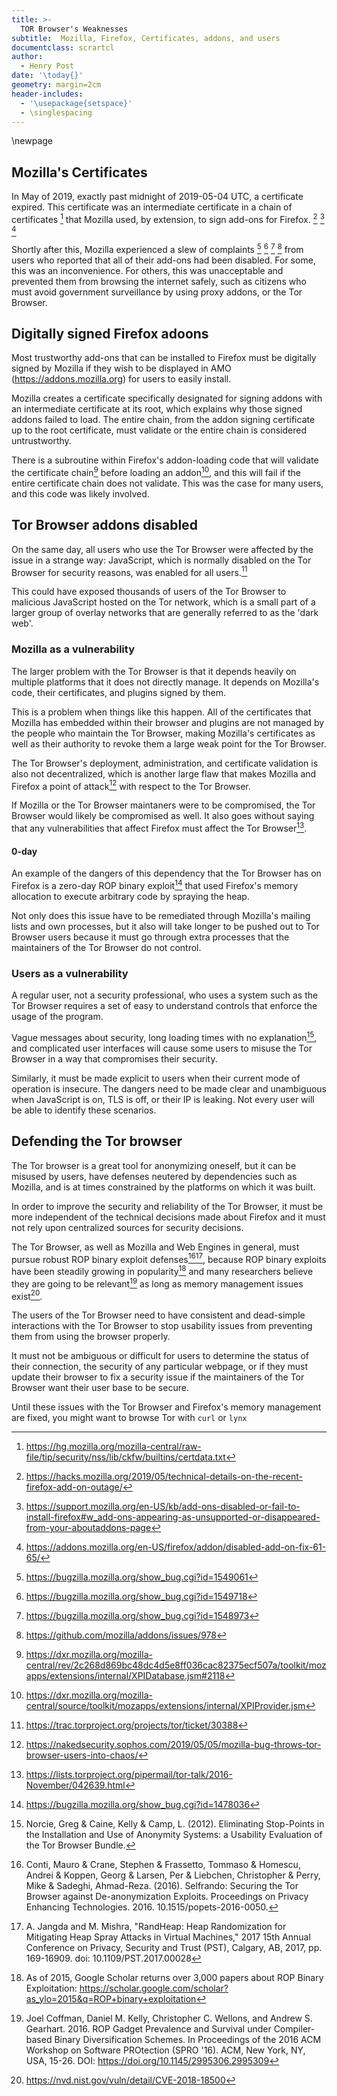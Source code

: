 ```yaml
---
title: >-
  TOR Browser's Weaknesses
subtitle:  Mozilla, Firefox, Certificates, addons, and users
documentclass: scrartcl
author:
  - Henry Post
date: '\today{}'
geometry: margin=2cm
header-includes:
  - '\usepackage{setspace}'
  - \singlespacing
---
```


\newpage

## Mozilla's Certificates

In May of 2019, exactly past midnight of 2019-05-04 UTC, a certificate expired. This certificate was an intermediate certificate in a chain of certificates [^mozilla_certs] that Mozilla used, by extension, to sign add-ons for Firefox. [^expired_mozilla_response1] [^expired_mozilla_response2] [^expired_mozilla_response3]

Shortly after this, Mozilla experienced a slew of complaints [^firefox_cert_bug1] [^firefox_cert_bug2] [^firefox_cert_bug3] [^firefox_cert_bug4] from users who reported that all of their add-ons had been disabled. For some, this was an inconvenience. For others, this was unacceptable and prevented them from browsing the internet safely, such as citizens who must avoid government surveillance by using proxy addons, or the Tor Browser.

[^mozilla_certs]: <https://hg.mozilla.org/mozilla-central/raw-file/tip/security/nss/lib/ckfw/builtins/certdata.txt>

[^expired_mozilla_response1]: <https://hacks.mozilla.org/2019/05/technical-details-on-the-recent-firefox-add-on-outage/>

[^expired_mozilla_response2]: <https://support.mozilla.org/en-US/kb/add-ons-disabled-or-fail-to-install-firefox#w_add-ons-appearing-as-unsupported-or-disappeared-from-your-aboutaddons-page>

[^expired_mozilla_response3]: <https://addons.mozilla.org/en-US/firefox/addon/disabled-add-on-fix-61-65/>


[^firefox_cert_bug1]: <https://bugzilla.mozilla.org/show_bug.cgi?id=1549061>

[^firefox_cert_bug2]: <https://bugzilla.mozilla.org/show_bug.cgi?id=1549718>

[^firefox_cert_bug3]: <https://bugzilla.mozilla.org/show_bug.cgi?id=1548973>

[^firefox_cert_bug4]: <https://github.com/mozilla/addons/issues/978>

## Digitally signed Firefox adoons

Most trustworthy add-ons that can be installed to Firefox must be digitally signed by Mozilla if they wish to be displayed in AMO (<https://addons.mozilla.org>) for users to easily install.

Mozilla creates a certificate specifically designated for signing addons with an intermediate certificate at its root, which explains why those signed addons failed to load. The entire chain, from the addon signing certificate up to the root certificate, must validate or the entire chain is considered untrustworthy.

There is a subroutine within Firefox's addon-loading code that will validate the certificate chain[^addon_disabling_code] before loading an addon[^addon_disabling_code2], and this will fail if the entire certificate chain does not validate. This was the case for many users, and this code was likely involved.

[^addon_disabling_code]: <https://dxr.mozilla.org/mozilla-central/rev/2c268d869bc48dc4d5e8ff036cac82375ecf507a/toolkit/mozapps/extensions/internal/XPIDatabase.jsm#2118>

[^addon_disabling_code2]: <https://dxr.mozilla.org/mozilla-central/source/toolkit/mozapps/extensions/internal/XPIProvider.jsm>

## Tor Browser addons disabled

On the same day, all users who use the Tor Browser were affected by the issue in a strange way: JavaScript, which is normally disabled on the Tor Browser for security reasons, was enabled for all users.[^tor_noscript_bug]

This could have exposed thousands of users of the Tor Browser to malicious JavaScript hosted on the Tor network, which is a small part of a larger group of overlay networks that are generally referred to as the 'dark web'.

[^tor_noscript_bug]: <https://trac.torproject.org/projects/tor/ticket/30388>

### Mozilla as a vulnerability

The larger problem with the Tor Browser is that it depends heavily on multiple platforms that it does not directly manage. It depends on Mozilla's code, their certificates, and plugins signed by them.

This is a problem when things like this happen. All of the certificates that Mozilla has embedded within their browser and plugins are not managed by the people who maintain the Tor Browser, making Mozilla's certificates as well as their authority to revoke them a large weak point for the Tor Browser.

The Tor Browser's deployment, administration, and certificate validation is also not decentralized, which is another large flaw that makes Mozilla and Firefox a point of attack[^tor_mozilla_chaos] with respect to the Tor Browser.

If Mozilla or the Tor Browser maintaners were to be compromised, the Tor Browser would likely be compromised as well. It also goes without saying that any vulnerabilities that affect Firefox must affect the Tor Browser[^tor_zeroday_mail].

[^tor_zeroday_mail]: <https://lists.torproject.org/pipermail/tor-talk/2016-November/042639.html>

[^tor_mozilla_chaos]: <https://nakedsecurity.sophos.com/2019/05/05/mozilla-bug-throws-tor-browser-users-into-chaos/>

#### 0-day

An example of the dangers of this dependency that the Tor Browser has on Firefox is a zero-day ROP binary exploit[^firefox_zeroday_bug] that used Firefox's memory allocation to execute arbitrary code by spraying the heap.

Not only does this issue have to be remediated through Mozilla's mailing lists and own processes, but it also will take longer to be pushed out to Tor Browser users because it must go through extra processes that the maintainers of the Tor Browser do not control.

[^firefox_zeroday_bug]: <https://bugzilla.mozilla.org/show_bug.cgi?id=1478036>

### Users as a vulnerability

A regular user, not a security professional, who uses a system such as the Tor Browser requires a set of easy to understand controls that enforce the usage of the program.

Vague messages about security, long loading times with no explanation[^usability_paper], and complicated user interfaces will cause some users to misuse the Tor Browser in a way that compromises their security.

Similarly, it must be made explicit to users when their current mode of operation is insecure. The dangers need to be made clear and unambiguous when JavaScript is on, TLS is off, or their IP is leaking. Not every user will be able to identify these scenarios.

[^usability_paper]: Norcie, Greg & Caine, Kelly & Camp, L. (2012). Eliminating Stop-Points in the Installation and Use of Anonymity Systems: a Usability Evaluation of the Tor Browser Bundle.

## Defending the Tor browser

The Tor browser is a great tool for anonymizing oneself, but it can be misused by users, have defenses neutered by dependencies such as Mozilla, and is at times constrained by the platforms on which it was built.

In order to improve the security and reliability of the Tor Browser, it must be more independent of the technical decisions made about Firefox and it must not rely upon centralized sources for security decisions.

The Tor Browser, as well as Mozilla and Web Engines in general, must pursue robust ROP binary exploit defenses[^defending_tor_browser_anon][^randheap], because ROP binary exploits have been steadily growing in popularity[^see_google_scholar_rop_bin_exp] and many researchers believe they are going to be relevant[^heap_spray_survival] as long as memory management issues exist[^cve_heap_spray].

The users of the Tor Browser need to have consistent and dead-simple interactions with the Tor Browser to stop usability issues from preventing them from using the browser properly.

It must not be ambiguous or difficult for users to determine the status of their connection, the security of any particular webpage, or if they must update their browser to fix a security issue if the maintainers of the Tor Browser want their user base to be secure.

[^cve_heap_spray]: <https://nvd.nist.gov/vuln/detail/CVE-2018-18500>

[^heap_spray_survival]: Joel Coffman, Daniel M. Kelly, Christopher C. Wellons, and Andrew S. Gearhart. 2016. ROP Gadget Prevalence and Survival under Compiler-based Binary Diversification Schemes. In Proceedings of the 2016 ACM Workshop on Software PROtection (SPRO '16). ACM, New York, NY, USA, 15-26. DOI: https://doi.org/10.1145/2995306.2995309


[^randheap]: A. Jangda and M. Mishra, "RandHeap: Heap Randomization for Mitigating Heap Spray Attacks in Virtual Machines," 2017 15th Annual Conference on Privacy, Security and Trust (PST), Calgary, AB, 2017, pp. 169-16909.
doi: 10.1109/PST.2017.00028

[^defending_tor_browser_anon]: Conti, Mauro & Crane, Stephen & Frassetto, Tommaso & Homescu, Andrei & Koppen, Georg & Larsen, Per & Liebchen, Christopher & Perry, Mike & Sadeghi, Ahmad-Reza. (2016). Selfrando: Securing the Tor Browser against De-anonymization Exploits. Proceedings on Privacy Enhancing Technologies. 2016. 10.1515/popets-2016-0050.

[^see_google_scholar_rop_bin_exp]: As of 2015, Google Scholar returns over 3,000 papers about ROP Binary Exploitation: <https://scholar.google.com/scholar?as_ylo=2015&q=ROP+binary+exploitation>

Until these issues with the Tor Browser and Firefox's memory management are fixed, you might want to browse Tor with `curl` or `lynx`
